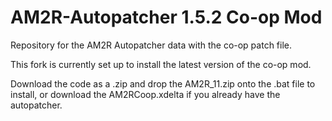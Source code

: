 # AM2R-Autopatcher 1.5.2 Co-op Mod
Repository for the AM2R Autopatcher data with the co-op patch file.

This fork is currently set up to install the latest version of the co-op mod.

Download the code as a .zip and drop the AM2R_11.zip onto the .bat file to install, or download the AM2RCoop.xdelta if you already have the autopatcher.
